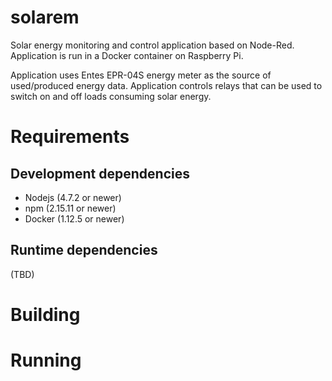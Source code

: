# solarem
Solar energy monitoring and control application based on Node-Red.
Application is run in a Docker container on Raspberry Pi. 

Application uses Entes EPR-04S energy meter as the source of used/produced energy data.
Application controls relays that can be used to switch on and off loads consuming solar energy.

# Requirements

## Development dependencies
 * Nodejs (4.7.2 or newer)
 * npm (2.15.11 or newer)
 * Docker (1.12.5 or newer)

## Runtime dependencies

(TBD)

# Building


# Running
